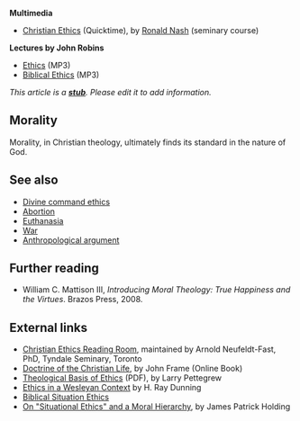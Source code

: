 **Multimedia**

-   [Christian Ethics](http://biblicaltraining.org/class/et101)
    (Quicktime), by [Ronald Nash](Ronald_Nash "Ronald Nash") (seminary
    course)

**Lectures by John Robins**

-   [Ethics](http://www.trinitylectures.org/MP3/Ethics.mp3) (MP3)
-   [Biblical Ethics](http://www.trinitylectures.org/MP3/Ethics_Biblical_Answers.mp3)
    (MP3)

*This article is a **[stub](http://www.theopedia.com/Category:Theopedia_stubs "Category:Theopedia stubs")**. Please edit it to add information.*
## Morality

Morality, in Christian theology, ultimately finds its standard in
the nature of God.

## See also

-   [Divine command ethics](Divine_command_ethics "Divine command ethics")
-   [Abortion](Abortion "Abortion")
-   [Euthanasia](Euthanasia "Euthanasia")
-   [War](War "War")
-   [Anthropological argument](Arguments_for_the_existence_of_God#Anthropological_argument "Arguments for the existence of God")

## Further reading

-   William C. Mattison III,
    *Introducing Moral Theology: True Happiness and the Virtues*.
    Brazos Press, 2008.

## External links

-   [Christian Ethics Reading Room](http://www.tyndale.ca/seminary/mtsmodular/reading-rooms/ethics),
    maintained by Arnold Neufeldt-Fast, PhD, Tyndale Seminary, Toronto
-   [Doctrine of the Christian Life](http://theologica.blogspot.com/2006/01/frame-doctrine-of-christian-life.html),
    by John Frame (Online Book)
-   [Theological Basis of Ethics](http://www.tms.edu/tmsj/tmsj11g.pdf)
    (PDF), by Larry Pettegrew
-   [Ethics in a Wesleyan Context](http://wesley.nnu.edu/wesleyan_theology/theojrnl/01-05/05-1.htm)
    by H. Ray Dunning
-   [Biblical Situation Ethics](http://www.tektonics.org/guest/gradabs.htm)
-   [On "Situational Ethics" and a Moral Hierarchy](http://www.tektonics.org/lp/moralhier.html),
    by James Patrick Holding



